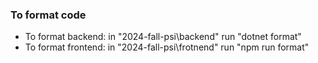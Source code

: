 ### To format code

- To format backend: in "2024-fall-psi\backend" run "dotnet format"
- To format frontend: in "2024-fall-psi\frotnend" run "npm run format"
